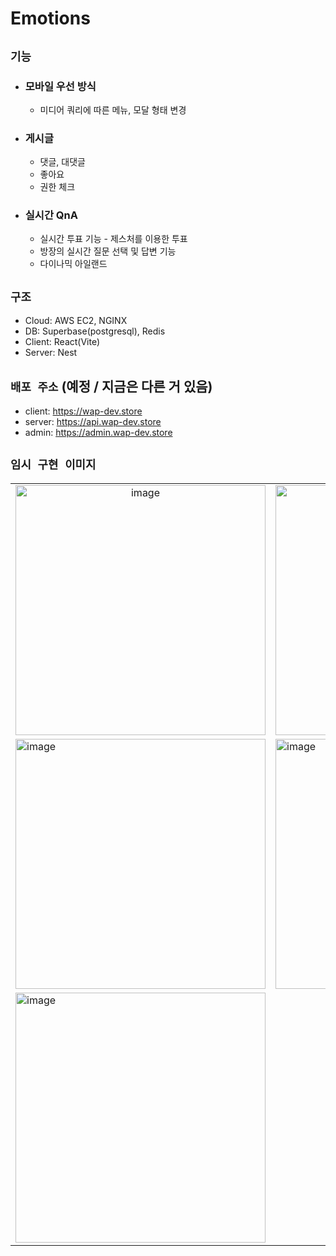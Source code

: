 # Emotions

## `기능`

- ### 모바일 우선 방식

  - 미디어 쿼리에 따른 메뉴, 모달 형태 변경

- ### 게시글

  - 댓글, 대댓글
  - 좋아요
  - 권한 체크

- ### 실시간 QnA

  - 실시간 투표 기능 - 제스처를 이용한 투표
  - 방장의 실시간 질문 선택 및 답변 기능
  - 다이나믹 아일랜드

## `구조`

- Cloud: AWS EC2, NGINX
- DB: Superbase(postgresql), Redis
- Client: React(Vite)
- Server: Nest

## `배포 주소` (예정 / 지금은 다른 거 있음)

- client: <https://wap-dev.store>
- server: <https://api.wap-dev.store>
- admin: <https://admin.wap-dev.store>

## `임시 구현 이미지`

<table>
  <tr>
    <td align="center">
      <img height="400px" alt="image" src="https://user-images.githubusercontent.com/75781414/215535244-849fb8c8-9888-4db9-9d16-775908c380b4.png">
    </td>
    <td align="center">
      <img height="400px" alt="image" src="https://user-images.githubusercontent.com/75781414/215431313-43e056e4-ef7d-48c9-b15b-58d4bc608ca9.png">
    </td>

  </tr>  
  <tr>  
    <td>
      <img height="400px" alt="image" src="https://user-images.githubusercontent.com/75781414/215431542-9677a6de-f09a-4265-a2cf-5a001a405ad8.png">
    </td>
    <td>
      <img height="400px" alt="image" src="https://user-images.githubusercontent.com/75781414/215534549-d0b7ee4e-2fc1-48ff-97b6-4efc15d08864.png">
    </td>
  </tr>
  <tr>
    <td colspan="2"> 
      <img width="400px" alt="image" src="https://user-images.githubusercontent.com/75781414/216763457-b649b3c1-34bf-48d3-9e90-f1c19932f49f.png">
    </td>
  </tr>
</table>
